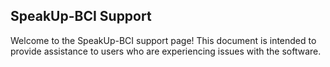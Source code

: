 ## SpeakUp-BCI Support

Welcome to the SpeakUp-BCI support page! This document is intended to provide assistance to users who are experiencing issues with the software.
